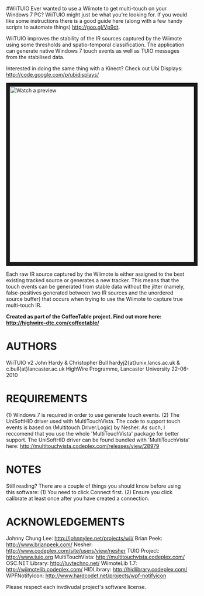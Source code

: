 #WiiTUIO
Ever wanted to use a Wiimote to get multi-touch on your Windows 7 PC?
WiiTUIO might just be what you're looking for. If you would like some instructions there is a good guide here (along with a few handy scripts to automate things) http://goo.gl/Vp9dt.

WiiTUIO improves the stability of the IR sources captured by the Wiimote using some thresholds and spatio-temporal classification. The application can generate native Windows 7 touch events as well as TUIO messages from the stabilised data.

Interested in doing the same thing with a Kinect? Check out Ubi Displays: http://code.google.com/p/ubidisplays/

<a href="http://www.youtube.com/watch?feature=player_embedded&v=rbMafItax6Y
" target="_blank"><img src="http://img.youtube.com/vi/rbMafItax6Y/0.jpg" 
alt="Watch a preview" width="640" height="480" border="10" /></a>

Each raw IR source captured by the Wiimote is either assigned to the best existing tracked source or generates a new tracker. This means that the touch events can be generated from stable data without the jitter (namely, false-positives generated between two IR sources and the unordered source buffer) that occurs when trying to use the Wiimote to capture true multi-touch IR.

**Created as part of the CoffeeTable project. Find out more here: http://highwire-dtc.com/coffeetable/**

AUTHORS
================

WiiTUIO v2
John Hardy & Christopher Bull
hardyj2{at}unix.lancs.ac.uk & c.bull{at}lancaster.ac.uk
HighWire Programme, Lancaster University
22-06-2010

REQUIREMENTS
================
(1) Windows 7 is required in order to use generate touch events.
(2) The UniSoftHID driver used with MultiTouchVista.  The code to support touch events is based on (Multitouch.Driver.Logic) by Nesher. As such, I reccomend that you use the whole 'MultiTouchVista' package for better support.
    The UniSoftHID driver can be found bundled with 'MultiTouchVista' here:  http://multitouchvista.codeplex.com/releases/view/28979

NOTES
================
Still reading?  There are a couple of things you should know before using this software:
(1) You need to click Connect first.
(2) Ensure you click calibrate at least once after you have created a connection.

ACKNOWLEDGEMENTS
================

Johnny Chung Lee: 	http://johnnylee.net/projects/wii/
Brian Peek: 		http://www.brianpeek.com/
Nesher:			http://www.codeplex.com/site/users/view/nesher
TUIO Project: 		http://www.tuio.org
MultiTouchVista:	http://multitouchvista.codeplex.com/
OSC.NET Library:	http://luvtechno.net/
WiimoteLib 1.7:		http://wiimotelib.codeplex.com/
HIDLibrary:		http://hidlibrary.codeplex.com/
WPFNotifyIcon:		http://www.hardcodet.net/projects/wpf-notifyicon

Please respect each invdivudal project's software license.
